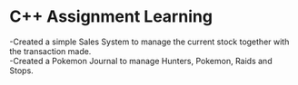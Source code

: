 # C++ Assignment Learning
-Created a simple Sales System to manage the current stock together with the transaction made.  
-Created a Pokemon Journal to manage Hunters, Pokemon, Raids and Stops.
